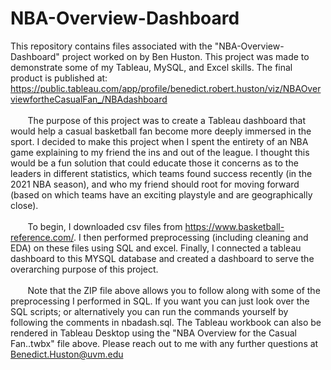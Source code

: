 # NBA-Overview-Dashboard
This repository contains files associated with the "NBA-Overview-Dashboard" project worked on by Ben Huston. This project was made to demonstrate some of my Tableau, MySQL, and Excel skills. The final product is published at: https://public.tableau.com/app/profile/benedict.robert.huston/viz/NBAOverviewfortheCasualFan_/NBAdashboard<br /> <br />
&nbsp;&nbsp;&nbsp;&nbsp;&nbsp;&nbsp; The purpose of this project was to create a Tableau dashboard that would help a casual basketball fan become more deeply immersed in the sport. I decided to make this project when I spent the entirety of an NBA game explaining to my friend the ins and out of the league. I thought this would be a fun solution that could educate those it concerns as to the leaders in different statistics, which teams found success recently (in the 2021 NBA season), and who my friend should root for moving forward (based on which teams have an exciting playstyle and are geographically close). 
<br /> <br />
&nbsp;&nbsp;&nbsp;&nbsp;&nbsp;&nbsp; To begin, I downloaded csv files from https://www.basketball-reference.com/. I then performed preprocessing (including cleaning and EDA) on these files using SQL and excel. Finally, I connected a tableau dashboard to this MYSQL database and created a dashboard to serve the overarching purpose of this project. 
<br /> <br />
&nbsp;&nbsp;&nbsp;&nbsp;&nbsp;&nbsp; Note that the ZIP file above allows you to follow along with some of the preprocessing I performed in SQL. If you want you can just look over the SQL scripts; or alternatively you can run the commands yourself by following the comments in nbadash.sql. The Tableau workbook can also be rendered in Tableau Desktop using the "NBA Overview for the Casual Fan..twbx" file above. Please reach out to me with any further questions at Benedict.Huston@uvm.edu


